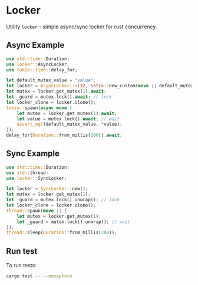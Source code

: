 # Locker

Utility `locker` - simple async/sync locker for rust concurrency.

## Async Example

```rust
use std::time::Duration;
use locker::AsyncLocker;
use tokio::time::delay_for;

let default_mutex_value = "value";
let locker = AsyncLocker::<i32, &str>::new_custom(move || default_mutex_value);
let mutex = locker.get_mutex(1).await;
let _guard = mutex.lock().await; // lock
let locker_clone = locker.clone();
tokio::spawn(async move {
    let mutex = locker.get_mutex(1).await;
    let value = mutex.lock().await; // wait
    assert_eq!(default_mutex_value, *value);
});
delay_for(Duration::from_millis(200)).await;
```

## Sync Example

```rust
use std::time::Duration;
use std::thread;
use locker::SyncLocker;

let locker = SyncLocker::new();
let mutex = locker.get_mutex(1);
let _guard = mutex.lock().unwrap(); // lock
let locker_clone = locker.clone();
thread::spawn(move || {
    let mutex = locker.get_mutex(1);
    let _guard = mutex.lock().unwrap(); // wait
});
thread::sleep(Duration::from_millis(200));
```

## Run test

To run tests:

```sh
cargo test -- --nocapture
```
